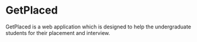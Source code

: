 # GetPlaced
GetPlaced is a web application which is designed to help the undergraduate students for their placement and interview.
